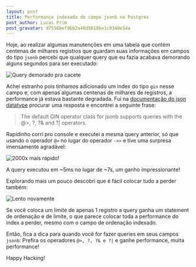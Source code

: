 ```yaml
---
layout: post
title: Performance indexada do campo jsonb no Postgres
post_author: Lucas Prim
post_gravatar: d7556befd6b2a40d5618be1c0340e54a
---
```


Hoje, ao realizar algumas manutenções em uma tabela que contém centenas de
milhares registros que guardam suas informações em campos do tipo `jsonb`
percebi que qualquer query que eu fazia acabava demorando alguns segundos para
ser executado:

![Query demorado pra cacete](https://www.dropbox.com/s/wu07t9tgnzte3q9/Screenshot%202015-05-19%2015.06.26.png?raw=1)

Achei estranho pois tinhamos adicionado um index do tipo `gin` nesse campo e,
com apenas algumas centenas de milhares de registros, a performance já estava
bastante degradada.
Fui na [documentação do json datatype](http://www.postgresql.org/docs/9.4/static/datatype-json.html)
procurar uma resposta e encontrei a seguinte frase:

> The default GIN operator class for jsonb supports queries with the @>, ?, ?&
> and ?| operators.

<!-- more -->

Rapidinho corri pro console e executei a mesma query anterior, só que usando o
operador `@>` no lugar do operador `->>` e tive uma surpresa imensamente
agradável:

![2000x mais rápido!](https://www.dropbox.com/s/1b698wx7ojhc6ng/Screenshot%202015-05-19%2015.06.47.png?raw=1)

A query executou em ~5ms no lugar de ~7s, um ganho impressionante!

Explorando mais um pouco descobri que é fácil colocar tudo a perder também:

![Lento novamente](https://www.dropbox.com/s/opmtqg3kkvuqy6y/Screenshot%202015-05-19%2015.07.16.png?raw=1)

Se você coloca um limite de apenas 1 registro a query ganha um statement de
ordenação e de limite, o que parece colocar toda a performance do index a
perder, mesmo com o campo de ordenação indexado.

Então, fica a dica para quando você for fazer queries em seus campos `jsonb`:
Prefira os operadores `@>, ?, ?& e ?|` e ganhe performance, muita performance!

Happy Hacking!
